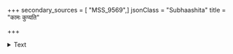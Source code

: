 +++
secondary_sources = [ "MSS_9569",]
jsonClass = "Subhaashita"
title = "कामः कुप्यति"

+++

<details><summary>Text</summary>

कामः कुप्यति चन्द्रमा अपि बलान्मां दग्धुमभ्युद्यतो वाता वापि समागता यमदिशः प्राणान् निहर्न्तु तथा।  
रक्ताक्षास्त्वरयन्ति तान् परभृताः स्वैः कूजनैर्दूति तत् प्रेयांसं तमुपानयाश्वितरथा त्राणं न मे कुत्रचित्॥
</details>
